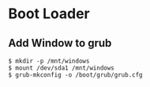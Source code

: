 # Boot Loader

##  Add Window to grub

```console
$ mkdir -p /mnt/windows
$ mount /dev/sda1 /mnt/windows
$ grub-mkconfig -o /boot/grub/grub.cfg
```